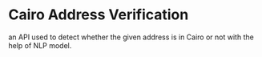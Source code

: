 # Cairo Address Verification
 an API used to detect whether the given address is in Cairo or not with the help of NLP model.
